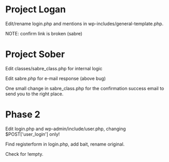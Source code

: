 # Project Logan #

Edit/rename login.php and mentions in wp-includes/general-template.php.

NOTE: confirm link is broken (sabre)

# Project Sober #

Edit classes/sabre\_class.php for internal logic

Edit sabre.php for e-mail response (above bug)

One small change in sabre\_class.php for the confirmation success email to send you to the right place.

# Phase 2 #

Edit login.php and wp-admin/include/user.php, changing $POST['user\_login'] only!

Find registerform in login.php, add bait, rename original.

Check for !empty.